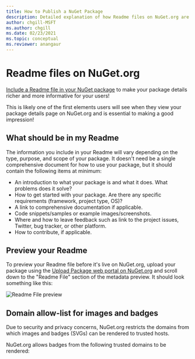 ```yaml
---
title: How to Publish a NuGet Package
description: Detailed explanation of how Readme files on NuGet.org are rendered and what to do when you run into issues.
author: chgill-MSFT
ms.author: chgill
ms.date: 02/23/2021
ms.topic: conceptual
ms.reviewer: anangaur
---
```


# Readme files on NuGet.org

[Include a Readme file in your NuGet package](https://docs.microsoft.com/nuget/reference/msbuild-targets#packagereadmefile) to make your package details richer and more informative for your users!

This is likely one of the first elements users will see when they view your package details page on NuGet.org and is essential to making a good impression!

## What should be in my Readme

The information you include in your Readme will vary depending on the type, purpose, and scope of your package. It doesn't need be a single comprehensive document for how to use your package, but it should contain the following items at minimum:
* An introduction to what your package is and what it does. What problems does it solve?
* How to get started with your package. Are there any specific requirements (framework, project type, OS)?
* A link to comprehensive documentation if applicable.
* Code snippets/samples or example images/screenshots.
* Where and how to leave feedback such as link to the project issues, Twitter, bug tracker, or other platform.
* How to contribute, if applicable.

## Preview your Readme

To preview your Readme file before it's live on NuGet.org, upload your package using the [Upload Package web portal on NuGet.org](https://docs.microsoft.com/nuget/nuget-org/publish-a-package#web-portal-use-the-upload-package-tab-on-nugetorg) and scroll down to the "Readme File" section of the metadata preview. It should look something like this:

![Readme File preview](../media)



## Domain allow-list for images and badges

Due to security and privacy concerns, NuGet.org restricts the domains from which images and badges (SVGs) can be rendered to trusted hosts. 

NuGet.org allows badges from the following trusted domains to be rendered:

